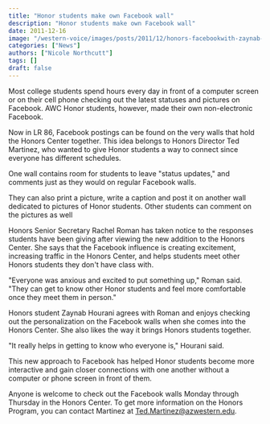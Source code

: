```yaml
---
title: "Honor students make own Facebook wall"
description: "Honor students make own Facebook wall"
date: 2011-12-16
image: "/western-voice/images/posts/2011/12/honors-facebookwith-zaynab-hourani-northcutt.jpg"
categories: ["News"]
authors: ["Nicole Northcutt"]
tags: []
draft: false
---
```

Most college students spend hours every day in front of a computer screen or on their cell phone checking out the latest statuses and pictures on Facebook. AWC Honor students, however, made their own non-electronic Facebook.

Now in LR 86, Facebook postings can be found on the very walls that hold the Honors Center together. This idea belongs to Honors Director Ted Martinez, who wanted to give Honor students a way to connect since everyone has different schedules.

One wall contains room for students to leave "status updates," and comments just as they would on regular Facebook walls.

They can also print a picture, write a caption and post it on another wall dedicated to pictures of Honor students. Other students can comment on the pictures as well

Honors Senior Secretary Rachel Roman has taken notice to the responses students have been giving after viewing the new addition to the Honors Center. She says that the Facebook influence is creating excitement, increasing traffic in the Honors Center, and helps students meet other Honors students they don't have class with.

"Everyone was anxious and excited to put something up," Roman said. "They can get to know other Honor students and feel more comfortable once they meet them in person."

Honors student Zaynab Hourani agrees with Roman and enjoys checking out the personalization on the Facebook walls when she comes into the Honors Center. She also likes the way it brings Honors students together.

"It really helps in getting to know who everyone is," Hourani said.

This new approach to Facebook has helped Honor students become more interactive and gain closer connections with one another without a computer or phone screen in front of them.

Anyone is welcome to check out the Facebook walls Monday through Thursday in the Honors Center. To get more information on the Honors Program, you can contact Martinez at Ted.Martinez@azwestern.edu.